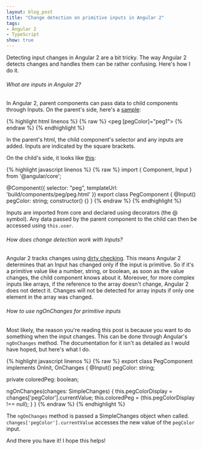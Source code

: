 ```yaml
---
layout: blog_post
title: "Change detection on primitive inputs in Angular 2"
tags: 
- Angular 2
- TypeScript
show: true
---
```


Detecting input changes in Angular 2 are a bit tricky. 
The way Angular 2 detects changes and handles them can be rather confusing.
Here's how I do it.  

<h6>What are inputs in Angular 2?</h6>
<p>
In Angular 2, parent components can pass data to child components through Inputs. 
On the parent's side, here's a 
<a href="https://github.com/rachelmad/mastermind/blob/master/app/components/pegSet/pegSet.html">sample</a>:
</p>

{% highlight html linenos %}
{% raw %}
<peg [pegColor]="peg1"></peg>
{% endraw %}
{% endhighlight %} 

<p>
In the parent's html, the child component's selector and any inputs are added. 
Inputs are indicated by the square brackets.
</p>

<p>
On the child's side, it looks like <a href="https://github.com/rachelmad/mastermind/blob/master/app/components/peg/peg.ts">this</a>:
</p>

{% highlight javascript linenos %}
{% raw %}
import { Component, Input } from '@angular/core';

@Component({
  selector: "peg",
  templateUrl: 'build/components/peg/peg.html'
})
export class PegComponent {
  @Input() pegColor: string;
  constructor() {}
}
{% endraw %}
{% endhighlight %} 

<p>
Inputs are imported from core and declared using decorators (the @ symbol). 
Any data passed by the parent component to the child can then be accessed using <code>this.user</code>.
</p>

<h6>How does change detection work with Inputs?</h6>
<p>
Angular 2 tracks changes using 
<a href="http://stackoverflow.com/questions/34796901/angular2-change-detection-ngonchanges-not-firing-for-nested-object">dirty checking</a>. 
This means Angular 2 determines that an Input has changed only if the input is primitive. 
So if it's a primitive value like a number, string, or boolean, as soon as the value changes, the child component knows about it.
Moreover, for more complex inputs like arrays, if the reference to the array doesn't change, Angular 2 does not detect it. 
Changes will not be detected for array inputs if only one element in the array was changed. 
</p>

<h6>How to use ngOnChanges for primitive inputs</h6>
<p>
Most likely, the reason you're reading this post is because you want to do something when the input changes. 
This can be done through Angular's <code>ngOnChanges</code> method. 
The documentation for it isn't as detailed as I would have hoped, but here's what I do.
</p>

{% highlight javascript linenos %}
{% raw %}
export class PegComponent implements OnInit, OnChanges {
  @Input() pegColor: string;

  private coloredPeg: boolean;

  ngOnChanges(changes: SimpleChanges) {
    this.pegColorDisplay = changes['pegColor'].currentValue;
    this.coloredPeg = (this.pegColorDisplay !== null);
  }
}
{% endraw %}
{% endhighlight %} 

<p>
The <code>ngOnChanges</code> method is passed a SimpleChanges object when called. 
<code>changes['pegColor'].currentValue</code> accesses the new value of the <code>pegColor</code> input. 
</p>

<p>
And there you have it! I hope this helps!
</p>
